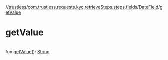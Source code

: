 //[trustless](../../../index.md)/[com.trustless.requests.kyc.retrieveSteps.steps.fields](../index.md)/[DateField](index.md)/[getValue](get-value.md)

# getValue

\
fun [getValue](get-value.md)(): [String](https://kotlinlang.org/api/latest/jvm/stdlib/kotlin/-string/index.html)
